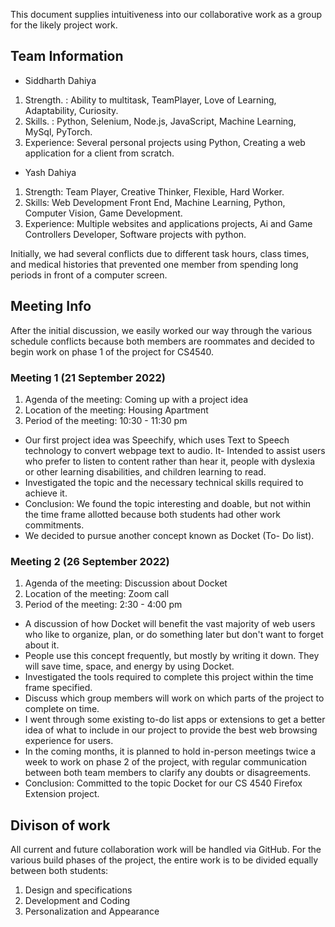 This document supplies intuitiveness into our collaborative work as a group for the likely project work.

## Team Information

- Siddharth Dahiya
1. Strength. : Ability to multitask, TeamPlayer, Love of Learning, Adaptability, Curiosity.
2. Skills.   : Python, Selenium, Node.js, JavaScript, Machine Learning, MySql, PyTorch.
3. Experience: Several personal projects using Python, Creating a web application for a client from scratch.
 
- Yash Dahiya
1. Strength: Team Player, Creative Thinker, Flexible, Hard Worker.
2. Skills: Web Development Front End, Machine Learning, Python, Computer Vision, Game Development.
3. Experience: Multiple websites and applications projects, Ai and Game Controllers Developer, Software projects with python. 
  
Initially, we had several conflicts due to different task hours, class times, and medical histories that prevented one member from spending long periods in front of a computer screen.

## Meeting Info
After the initial discussion, we easily worked our way through the various schedule conflicts because both members are roommates and decided to begin work on phase 1 of the project for CS4540.

### Meeting 1 (21 September 2022)
 1. Agenda of the meeting: Coming up with a project idea
 2. Location of the meeting: Housing Apartment
 3. Period of the meeting: 10:30 - 11:30 pm
- Our first project idea was Speechify, which uses Text to Speech technology to convert webpage text to audio. 
It- Intended to assist users who prefer to listen to content rather than hear it, people with dyslexia or other learning disabilities, and children learning to read. 
- Investigated the topic and the necessary technical skills required to achieve it. 
- Conclusion: We found the topic interesting and doable, but not within the time frame allotted because both students had other work commitments. 
- We decided to pursue another concept known as Docket (To- Do list).

### Meeting 2 (26 September 2022)
 1. Agenda of the meeting: Discussion about Docket
 2. Location of the meeting: Zoom call
 3. Period of the meeting: 2:30 - 4:00 pm
- A discussion of how Docket will benefit the vast majority of web users who like to organize, plan, or do something later but don't want to forget about it. 
- People use this concept frequently, but mostly by writing it down. They will save time, space, and energy by using Docket. 
- Investigated the tools required to complete this project within the time frame specified. 
- Discuss which group members will work on which parts of the project to complete on time. 
- I went through some existing to-do list apps or extensions to get a better idea of what to include in our project to provide the best web browsing experience for users.
- In the coming months, it is planned to hold in-person meetings twice a week to work on phase 2 of the project, with regular communication between both team members to clarify any doubts or disagreements. 
- Conclusion: Committed to the topic Docket for our CS 4540 Firefox Extension project.

## Divison of work
All current and future collaboration work will be handled via GitHub. 
For the various build phases of the project, the entire work is to be divided equally between both students: 
1. Design and specifications 
2. Development and Coding 
3. Personalization and Appearance




  
  


